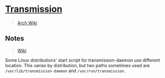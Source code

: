 # [Transmission](https://transmissionbt.com/)

> [Arch Wiki](https://wiki.archlinux.org/index.php/Transmission)

## Notes

> [Wiki][wiki]

[wiki]: https://github.com/transmission/transmission/wiki/Configuration-Files

Some Linux distributions' start script for transmission-daemon use different
location. This varies by distribution, but two paths sometimes used are
`/var/lib/transmission-daemon` and `/var/run/transmission.`
